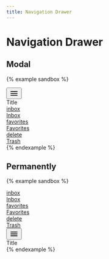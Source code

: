```yaml
---
title: Navigation Drawer
---
```


# Navigation Drawer

## Modal

{% example sandbox %}
<div class="app-bar app-bar--sticky-top">
  <div class="app-bar__action">
    <button type="button" class="button button--icon" data-controller="toggle" data-toggle-target="#navigation-drawer-modal" data-toggle-action="navigation-drawer#toggle">
      <svg xmlns="http://www.w3.org/2000/svg" height="24" viewBox="0 0 24 24" width="24"><path d="M0 0h24v24H0z" fill="none"/><path d="M3 18h18v-2H3v2zm0-5h18v-2H3v2zm0-7v2h18V6H3z"/></svg>
    </button>
  </div>
  <div class="app-bar__title">
    Title
  </div>
</div>

<div class="navigation-drawer" id="navigation-drawer-modal" data-controller="navigation-drawer">
  <div class="navigation-drawer__container">
    <a href="#" class="navigation-drawer__item navigation-drawer__item--active">
      <div class="navigation-drawer__item__icon">
        <span class="material-icons">inbox</span>
      </div>
      <div class="navigation-drawer__item__label">
        Inbox
      </div>
    </a>
    <a href="#" class="navigation-drawer__item">
      <div class="navigation-drawer__item__icon">
        <span class="material-icons">favorites</span>
      </div>
      <div class="navigation-drawer__item__label">
        Favorites
      </div>
    </a>
    <a href="#" class="navigation-drawer__item">
      <div class="navigation-drawer__item__icon">
        <span class="material-icons">delete</span>
      </div>
      <div class="navigation-drawer__item__label">
        Trash
      </div>
    </a>
  </div>
  <div class="navigation-drawer__scrim" data-action="click->navigation-drawer#close">
  </div>
</div>
{% endexample %}

## Permanently

{% example sandbox %}
<div class="display-flex">
  <div class="navigation-drawer navigation-drawer--permanently" id="navigation-drawer-permanently" data-controller="navigation-drawer">
    <div class="navigation-drawer__container">
      <a href="#" class="navigation-drawer__item navigation-drawer__item--active">
        <div class="navigation-drawer__item__icon">
          <span class="material-icons">inbox</span>
        </div>
        <div class="navigation-drawer__item__label">
          Inbox
        </div>
      </a>
      <a href="#" class="navigation-drawer__item">
        <div class="navigation-drawer__item__icon">
          <span class="material-icons">favorites</span>
        </div>
        <div class="navigation-drawer__item__label">
          Favorites
        </div>
      </a>
      <a href="#" class="navigation-drawer__item">
        <div class="navigation-drawer__item__icon">
          <span class="material-icons">delete</span>
        </div>
        <div class="navigation-drawer__item__label">
          Trash
        </div>
      </a>
    </div>
    <div class="navigation-drawer__scrim" data-action="click->navigation-drawer#close">
    </div>
  </div>

  <div class="flex-grow-1">
    <div class="app-bar">
      <div class="app-bar__action display-none@laptop">
        <button type="button" class="button button--icon" data-controller="toggle" data-toggle-target="#navigation-drawer-permanently" data-toggle-action="navigation-drawer#toggle">
          <svg xmlns="http://www.w3.org/2000/svg" height="24" viewBox="0 0 24 24" width="24"><path d="M0 0h24v24H0z" fill="none"/><path d="M3 18h18v-2H3v2zm0-5h18v-2H3v2zm0-7v2h18V6H3z"/></svg>
        </button>
      </div>
      <div class="app-bar__title">
        Title
      </div>
    </div>
  </div>
</div>
{% endexample %}
